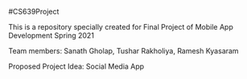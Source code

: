 #CS639Project

This is a repository specially created for Final Project of Mobile App Development Spring 2021

Team members: Sanath Gholap, Tushar Rakholiya, Ramesh Kyasaram

Proposed Project Idea: Social Media App

